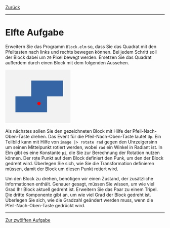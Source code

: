 [Zurück](ComplexState.md)

---

# Elfte Aufgabe

Erweitern Sie das Programm `Block.elm` so, dass Sie das Quadrat mit den Pfeiltasten nach links und rechts bewegen können.
Bei jedem Schritt soll der Block dabei um `20` Pixel bewegt werden.
Ersetzen Sie das Quadrat außerdem durch einen Block mit dem folgenden Aussehen.

![Block](../images/block.png)

Als nächstes sollen Sie den gezeichneten Block mit Hilfe der Pfeil-Nach-Oben-Taste drehen.
Das Event für die Pfeil-Nach-Oben-Taste lautet `Up`.
Ein Teilbild kann mit Hilfe von `image |> rotate rad` gegen den Uhrzeigersinn um seinen Mittelpunkt rotiert werden, wobei `rad` ein Winkel in Radiant ist.
In Elm gibt es eine Konstante `pi`, die Sie zur Berechnung der Rotation nutzen können.
Der rote Punkt auf dem Block definiert den Punk, um den der Block gedreht wird.
Überlegen Sie sich, wie Sie die Transformation definieren müssen, damit der Block um diesen Punkt rotiert wird.

Um den Block zu drehen, benötigen wir einen Zustand, der zusätzliche Informationen enthält.
Genauer gesagt, müssen Sie wissen, um wie viel Grad Ihr Block aktuell gedreht ist.
Erweitern Sie das Paar zu einem Tripel.
Die dritte Komponente gibt an, um wie viel Grad der Block gedreht ist.
Überlegen Sie sich, wie die Gradzahl geändert werden muss, wenn die Pfeil-Nach-Oben-Taste gedrückt wird.

---

[Zur zwölften Aufgabe](DataTypes.md)
